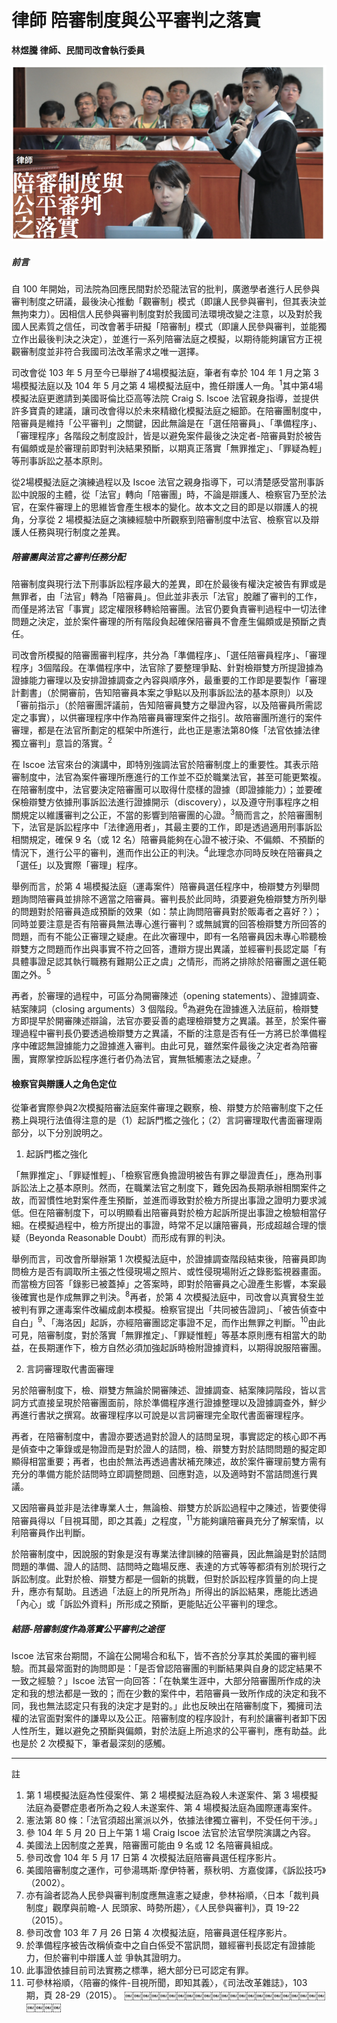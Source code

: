 # 律師 陪審制度與公平審判之落實

**林煜騰 律師、民間司改會執行委員**

![](images/2-6-1.jpg)

##### 前言

自 100 年開始，司法院為回應民間對於恐龍法官的批判，廣邀學者進行人民參與審判制度之研議，最後決心推動「觀審制」模式（即讓人民參與審判，但其表決並無拘束力）。因相信人民參與審判制度對於我國司法環境改變之注意，以及對於我國人民素質之信任，司改會著手研擬「陪審制」模式（即讓人民參與審判，並能獨立作出最後判決之決定），並進行一系列陪審法庭之模擬，以期待能夠讓官方正視觀審制度並非符合我國司法改革需求之唯一選擇。

司改會從 103 年 5 月至今已舉辦了4場模擬法庭，筆者有幸於 104 年 1 月之第 3 場模擬法庭以及 104 年 5 月之第 4 場模擬法庭中，擔任辯護人一角。<sup>1</sup>其中第4場模擬法庭更邀請到美國哥倫比亞高等法院 Craig S. Iscoe 法官親身指導，並提供許多寶貴的建議，讓司改會得以於未來精緻化模擬法庭之細節。在陪審團制度中，陪審員是維持「公平審判」之關鍵，因此無論是在「選任陪審員」、「準備程序」、「審理程序」各階段之制度設計，皆是以避免案件最後之決定者-陪審員對於被告有偏頗或是於審理前即對判決結果預斷，以期真正落實「無罪推定」、「罪疑為輕」等刑事訴訟之基本原則。

從2場模擬法庭之演練過程以及 Iscoe 法官之親身指導下，可以清楚感受當刑事訴訟中說服的主體，從「法官」轉向「陪審團」時，不論是辯護人、檢察官乃至於法官，在案件審理上的思維皆會產生根本的變化。故本文之目的即是以辯護人的視角，分享從 2 場模擬法庭之演練經驗中所觀察到陪審制度中法官、檢察官以及辯護人任務與現行制度之差異。

##### 陪審團與法官之審判任務分配

陪審制度與現行法下刑事訴訟程序最大的差異，即在於最後有權決定被告有罪或是無罪者，由「法官」轉為「陪審員」。但此並非表示「法官」脫離了審判的工作，而僅是將法官「事實」認定權限移轉給陪審團。法官仍要負責審判過程中一切法律問題之決定，並於案件審理的所有階段負起確保陪審員不會產生偏頗或是預斷之責任。

司改會所模擬的陪審團審判程序，共分為「準備程序」、「選任陪審員程序」、「審理程序」3個階段。在準備程序中，法官除了要整理爭點、針對檢辯雙方所提證據為證據能力審理以及安排證據調查之內容與順序外，最重要的工作即是要製作「審理計劃書」（於開審前，告知陪審員本案之爭點以及刑事訴訟法的基本原則）以及「審前指示」（於陪審團評議前，告知陪審員雙方之舉證內容，以及陪審員所需認定之事實），以供審理程序中作為陪審員審理案件之指引。故陪審團所進行的案件審理，都是在法官所劃定的框架中所進行，此也正是憲法第80條「法官依據法律獨立審判」意旨的落實。<sup>2</sup>

在 Iscoe 法官來台的演講中，即特別強調法官於陪審制度上的重要性。其表示陪審制度中，法官為案件審理所應進行的工作並不亞於職業法官，甚至可能更繁複。在陪審制度中，法官要決定陪審團可以取得什麼樣的證據（即證據能力）；並要確保檢辯雙方依據刑事訴訟法進行證據開示（discovery），以及遵守刑事程序之相關規定以維護審判之公正，不當的影響到陪審團的心證。<sup>3</sup>簡而言之，於陪審團制下，法官是訴訟程序中「法律適用者」，其最主要的工作，即是透過適用刑事訴訟相關規定，確保 9 名（或 12 名）陪審員能夠在心證不被汙染、不偏頗、不預斷的情況下，進行公平的審判，進而作出公正的判決。<sup>4</sup>此理念亦同時反映在陪審員之「選任」以及實際「審理」程序。

舉例而言，於第 4 場模擬法庭（運毒案件）陪審員選任程序中，檢辯雙方列舉問題詢問陪審員並排除不適當之陪審員。審判長於此同時，須要避免檢辯雙方所列舉的問題對於陪審員造成預斷的效果（如：禁止詢問陪審員對於販毒者之喜好？）；同時並要注意是否有陪審員無法專心進行審判？或無誠實的回答檢辯雙方所回答的問題，而有不能公正審理之疑慮。在此次審理中，即有一名陪審員因未專心聆聽檢辯雙方之問題而作出與事實不符之回答，遭辯方提出異議，並經審判長認定屬「有具體事證足認其執行職務有難期公正之虞」之情形，而將之排除於陪審團之選任範圍之外。<sup>5</sup>

再者，於審理的過程中，可區分為開審陳述（opening statements）、證據調查、結案陳詞（closing arguments）3 個階段。<sup>6</sup>為避免在證據進入法庭前，檢辯雙方即提早於開審陳述辯論，法官亦要妥善的處理檢辯雙方之異議。甚至，於案件審理過程中審判長仍要透過檢辯雙方之異議，不斷的注意是否有任一方將已於準備程序中確認無證據能力之證據進入審判。由此可見，雖然案件最後之決定者為陪審團，實際掌控訴訟程序進行者仍為法官，實無牴觸憲法之疑慮。<sup>7</sup>

#### 檢察官與辯護人之角色定位

從筆者實際參與2次模擬陪審法庭案件審理之觀察，檢、辯雙方於陪審制度下之任務上與現行法值得注意的是（1）起訴門檻之強化；（2）言詞審理取代書面審理兩部分，以下分別說明之。

1. 起訴門檻之強化

  「無罪推定」、「罪疑惟輕」、「檢察官應負擔證明被告有罪之舉證責任」，應為刑事訴訟法上之基本原則。然而，在職業法官之制度下，難免因為長期承辦相關案件之故，而習慣性地對案件產生預斷，並進而導致對於檢方所提出事證之證明力要求減低。但在陪審制度下，可以明顯看出陪審員對於檢方起訴所提出事證之檢驗相當仔細。在模擬過程中，檢方所提出的事證，時常不足以讓陪審員，形成超越合理的懷疑（Beyonda Reasonable Doubt）而形成有罪的判決。

  舉例而言，司改會所舉辦第 1 次模擬法庭中，於證據調查階段結束後，陪審員即詢問檢方是否有調取所主張之性侵現場之照片、或性侵現場附近之錄影監視器畫面。而當檢方回答「錄影已被蓋掉」之答案時，即對於陪審員之心證產生影響，本案最後確實也是作成無罪之判決。<sup>8</sup>再者，於第 4 次模擬法庭中，司改會以真實發生並被判有罪之運毒案件改編成劇本模擬。檢察官提出「共同被告證詞」、「被告偵查中自白」<sup>9</sup>、「海洛因」起訴，亦經陪審團認定事證不足，而作出無罪之判斷。<sup>10</sup>由此可見，陪審制度，對於落實「無罪推定」、「罪疑惟輕」等基本原則應有相當大的助益，在長期運作下，檢方自然必須加強起訴時檢附證據資料，以期得說服陪審團。

2. 言詞審理取代書面審理

  另於陪審制度下，檢、辯雙方無論於開審陳述、證據調查、結案陳詞階段，皆以言詞方式直接呈現於陪審團面前，除於準備程序進行證據整理以及證據調查外，鮮少再進行書狀之撰寫。故審理程序以可說是以言詞審理完全取代書面審理程序。

  再者，在陪審制度中，書證亦要透過對於證人的詰問呈現，事實認定的核心即不再是偵查中之筆錄或是物證而是對於證人的詰問，檢、辯雙方對於詰問問題的擬定即顯得相當重要；再者，也由於無法再透過書狀補充陳述，故於案件審理前雙方需有充分的準備方能於詰問時立即調整問題、回應對造，以及適時對不當詰問進行異議。

  又因陪審員並非是法律專業人士，無論檢、辯雙方於訴訟過程中之陳述，皆要使得陪審員得以「目視耳聞，即之其義」之程度，<sup>11</sup>方能夠讓陪審員充分了解案情，以利陪審員作出判斷。

  於陪審制度中，因說服的對象是沒有專業法律訓練的陪審員，因此無論是對於詰問問題的準備、證人的詰問、詰問時之臨場反應、表達的方式等等都須有別於現行之訴訟制度。此對於檢、辯雙方都是一個新的挑戰，但對於訴訟程序質量的向上提升，應亦有幫助。且透過「法庭上的所見所為」所得出的訴訟結果，應能比透過「內心」或「訴訟外資料」所形成之預斷，更能貼近公平審判的理念。

##### 結語-陪審制度作為落實公平審判之途徑

Iscoe 法官來台期間，不論在公開場合和私下，皆不吝於分享其於美國的審判經驗。而其最常面對的詢問即是：「是否曾認陪審團的判斷結果與自身的認定結果不一致之經驗？」Iscoe 法官一向回答：「在執業生涯中，大部分陪審團所作成的決定和我的想法都是一致的；而在少數的案件中，若陪審員一致所作成的決定和我不同，我也無法認定只有我的決定才是對的。」此也反映出在陪審制度下，獨擁司法權的法官面對案件的謙卑以及公正。陪審制度的程序設計，有利於讓審判者卸下因人性所生，難以避免之預斷與偏頗，對於法庭上所追求的公平審判，應有助益。此也是於 2 次模擬下，筆者最深刻的感觸。

---

註
1. 第 1 場模擬法庭為性侵案件、第 2 場模擬法庭為殺人未遂案件、第 3 場模擬法庭為憂鬱症患者所為之殺人未遂案件、第 4 場模擬法庭為國際運毒案件。
2. 憲法第 80 條：「法官須超出黨派以外，依據法律獨立審判，不受任何干涉。」
3. 參 104 年 5 月 20 日上午第 1 場 Craig Iscoe 法官於法官學院演講之內容。
4. 美國法上因制度之差異，陪審團可能由 9 名或 12 名陪審員組成。
5. 參司改會 104 年 5 月 17 日第 4 次模擬法庭陪審員選任程序影片。
6. 美國陪審制度之運作，可參湯瑪斯‧摩伊特著，蔡秋明、方嘉俊譯，《訴訟技巧》（2002）。
7. 亦有論者認為人民參與審判制度應無違憲之疑慮，參林裕順，〈日本「裁判員制度」觀摩與前瞻-人
民頭家、時勢所趨〉，《人民參與審判》，頁 19-22（2015）。
8. 參司改會 103 年 7 月 26 日第 4 次模擬法庭，陪審員選任程序影片。
9. 於準備程序被告改稱偵查中之自白係受不當訊問，雖經審判長認定有證據能力，但於審判中辯護人並
爭執其證明力。
10. 此事證依據目前司法實務之標準，絕大部分已可認定有罪。
11. 可參林裕順，〈陪審的條件-目視所聞，即知其義〉，《司法改革雜誌》，103 期，頁 28-29（2015）。
￼￼￼￼￼￼￼￼￼￼￼￼￼￼￼￼￼￼￼￼￼￼￼￼￼￼￼